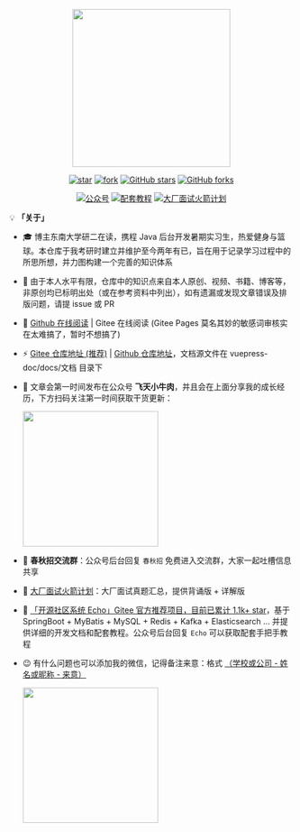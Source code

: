 <p align="center">
    <img width="280px" src="
https://cs-wiki.oss-cn-shanghai.aliyuncs.com/img/20210212163625.png" >
</p>


<div align="center">

[![star](https://gitee.com/veal98/cs-wiki/badge/star.svg?theme=dark)](https://gitee.com/veal98/cs-wiki/stargazers)
[![fork](https://gitee.com/veal98/cs-wiki/badge/fork.svg?theme=dark)](https://gitee.com/veal98/cs-wiki/members)
[![GitHub stars](https://img.shields.io/github/stars/Veal98/cs-wiki?logo=github)](https://github.com/Veal98/cs-wiki/stargazers)
[![GitHub forks](https://img.shields.io/github/forks/Veal98/cs-wiki?logo=github)](https://github.com/Veal98/cs-wiki/network)

<a href="#公众号"><img src="https://img.shields.io/badge/公众号-飞天小牛肉-orange" alt="公众号"></a>
<a href="https://gitee.com/veal98/Echo"><img src="https://img.shields.io/badge/备战校招-开源社区项目-blueviolet" alt="配套教程"></a>
<a href="https://flying-veal.notion.site/CS-Wiki-ac77673444e447fd92f36c542fc31ec2"><img src="https://img.shields.io/badge/冲刺大厂-火箭计划-brightgreen" alt="大厂面试火箭计划"></a>

</div>

💡 **「关于」**

- 🎓 博主东南大学研二在读，携程 Java 后台开发暑期实习生，热爱健身与篮球。本仓库于我考研时建立并维护至今两年有已，旨在用于记录学习过程中的所思所想，并力图构建一个完善的知识体系

- 🙏 由于本人水平有限，仓库中的知识点来自本人原创、视频、书籍、博客等，非原创均已标明出处（或在参考资料中列出），如有遗漏或发现文章错误及排版问题，请提 issue 或 PR

- 📖 [Github 在线阅读](https://veal98.github.io/cs-wiki/) | Gitee 在线阅读 (Gitee Pages 莫名其妙的敏感词审核实在太难搞了，暂时不想搞了)

- ⚡ [Gitee 仓库地址 (推荐)](https://gitee.com/veal98/cs-wiki) |  [Github 仓库地址](https://github.com/Veal98/cs-wiki)，文档源文件在 vuepress-doc/docs/文档 目录下

- 💬 文章会第一时间发布在公众号 **飞天小牛肉**，并且会在上面分享我的成长经历，下方扫码关注第一时间获取干货更新：

  <img width = 240px src="https://cs-wiki.oss-cn-shanghai.aliyuncs.com/img/公众号二维码.png" />
  
- 🎁 **春秋招交流群**：公众号后台回复 `春秋招` 免费进入交流群，大家一起吐槽信息共享

- 🚀 [大厂面试火箭计划](https://flying-veal.notion.site/CS-Wiki-ac77673444e447fd92f36c542fc31ec2)：大厂面试真题汇总，提供背诵版 + 详解版 

- 🦄 [「开源社区系统 Echo」Gitee 官方推荐项目，目前已累计 1.1k+ star](https://gitee.com/veal98/Echo)，基于 SpringBoot + MyBatis + MySQL + Redis + Kafka + Elasticsearch ... 并提供详细的开发文档和配套教程。公众号后台回复 `Echo` 可以获取配套手把手教程

- 😉 有什么问题也可以添加我的微信，记得备注来意：格式 <u>（学校或公司 - 姓名或昵称 - 来意）</u>

  <img width = 240px src="https://cs-wiki.oss-cn-shanghai.aliyuncs.com/img/微信图片_20210105121328.jpg"  />